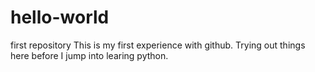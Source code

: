 # hello-world
first repository This is my first experience with github. Trying out things here before I jump into learing python.
